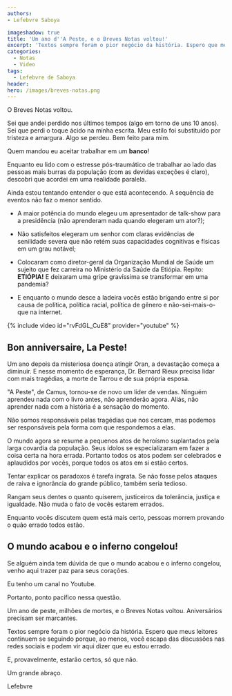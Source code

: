 ```yaml
---
authors:
- Lefebvre Saboya

imageshadow: true
title: 'Um ano d''A Peste, e o Breves Notas voltou!'
excerpt: 'Textos sempre foram o pior negócio da história. Espero que meus leitores continuem se seguindo porque, ao menos, você escapa das discussões nas redes sociais e podem vir aqui dizer que eu estou errado.'
categories:
  - Notas
  - Video
tags:
  - Lefebvre de Saboya
header:
hero: /images/breves-notas.png
---
```


O Breves Notas voltou.

Sei que andei perdido nos últimos tempos (algo em torno de uns 10 anos). Sei que perdi o toque ácido na minha escrita. Meu estilo foi substituído por tristeza e amargura. Algo se perdeu. Bem feito para mim.

Quem mandou eu aceitar trabalhar em um **banco**!

Enquanto eu lido com o estresse pós-traumático de trabalhar ao lado das pessoas mais burras da população (com as devidas exceções é claro), descobri que acordei em uma realidade paralela. 

Ainda estou tentando entender o que está acontecendo. A sequência de eventos não faz o menor sentido.

- A maior potência do mundo elegeu um apresentador de talk-show para a presidência (não aprenderam nada quando elegeram um ator?);

- Não satisfeitos elegeram um senhor com claras evidências de senilidade severa que não retém suas capacidades cognitivas e físicas em um grau notável;

- Colocaram como diretor-geral da Organização Mundial de Saúde um sujeito que fez carreira no Ministério da Saúde da Etiópia. Repito: **ETIÓPIA!** E deixaram uma gripe gravíssima se transformar em uma pandemia?

- E enquanto o mundo desce a ladeira vocês estão brigando entre si por causa de política, política racial, política de gênero e não-sei-mais-o-que na internet.

{% include video id="rvFdGL_CuE8" provider="youtube" %}

## Bon anniversaire, La Peste!

Um ano depois da misteriosa doença atingir Oran, a devastação começa a diminuir. E nesse momento de esperança, Dr. Bernard Rieux precisa lidar com mais tragédias, a morte de Tarrou e de sua própria esposa. 

"A Peste", de Camus, tornou-se de novo um líder de vendas. Ninguém aprendeu nada com o livro antes, não aprenderão agora. Aliás, não aprender nada com a história é a sensação do momento.

Não somos responsáveis pelas tragédias que nos cercam, mas podemos ser responsáveis pela forma com que respondemos a elas.

O mundo agora se resume a pequenos atos de heroísmo suplantados pela larga covardia da população. Seus ídolos se especializaram em fazer a coisa certa na hora errada. Portanto todos os atos podem ser celebrados e aplaudidos por vocês, porque todos os atos em si estão certos. 

Tentar explicar os paradoxos é tarefa ingrata. Se não fosse pelos ataques de raiva e ignorância do grande público, também seria tedioso. 

Rangam seus dentes o quanto quiserem, justiceiros da tolerância, justiça e igualdade. Não muda o fato de vocês estarem errados. 

Enquanto vocês discutem quem está mais certo, pessoas morrem provando o quão errado todos estão.

## O mundo acabou e o inferno congelou!

Se alguém ainda tem dúvida de que o mundo acabou e o inferno congelou, venho aqui trazer paz para seus corações.

Eu tenho um canal no Youtube.

Portanto, ponto pacífico nessa questão.

Um ano de peste, milhões de mortes, e o Breves Notas voltou. Aniversários precisam ser marcantes.

Textos sempre foram o pior negócio da história. Espero que meus leitores continuem se seguindo porque, ao menos, você escapa das discussões nas redes sociais e podem vir aqui dizer que eu estou errado.

E, provavelmente, estarão certos, só que não.

Um grande abraço.

Lefebvre
